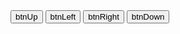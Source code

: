 <html>

<head>
    <link href="style.css" rel="stylesheet">
</head>

<body>
    <canvas id="canvas" width=1280 height=720></canvas>
    <input type="button" value="btnUp" id="btnUp" class="buttonUp" onmousedown="btnUpDown()" onmouseup="btnUpUp()"
        onmousemove="btnUpUp()">
    <input type="button" value="btnLeft" id="btnLeft" class="buttonLeft" onmousedown="btnLeftDown()"
        onmouseup="btnLeftUp()" onmousemove="btnLeftUp()">
    <input type="button" value="btnRight" id="btnRight" class="buttonRight" onmousedown="btnRightDown()"
        onmouseup="btnRightUp()" onmousemove="btnRightUp()">
    <input type="button" value="btnDown" id="btnDown" class="buttonDown" onmousedown="btnDownDown()"
        onmouseup="btnDownUp()" onmousemove="btnDownUp()">
</body>
<script src="script.js"></script>

</html>
